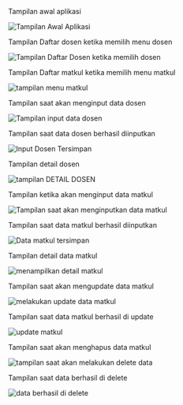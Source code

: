 Tampilan awal aplikasi 

![Tampilan Awal Aplikasi](https://github.com/user-attachments/assets/760723a0-c2ef-48f3-9ea1-a316f8d6a4a6)

Tampilan Daftar dosen ketika memilih menu dosen

![Tampilan Daftar Dosen ketika memilih dosen](https://github.com/user-attachments/assets/33cb7dba-bb03-45e5-a130-e96f380e3837)

Tampilan Daftar matkul ketika memilih menu matkul

![tampilan menu matkul](https://github.com/user-attachments/assets/8c64e573-6e95-4126-b267-19988a255c6e)

Tampilan saat akan menginput data dosen

![Tampilan input data dosen](https://github.com/user-attachments/assets/91e7d23c-b2fc-499d-8004-545b26f988a1)

Tampilan saat data dosen berhasil diinputkan

![Input Dosen Tersimpan](https://github.com/user-attachments/assets/30cc1ca3-4698-46ff-9812-b28f14b6f3c5)

Tampilan detail dosen

![tampilan DETAIL DOSEN](https://github.com/user-attachments/assets/12da3f11-3138-43b9-91a8-2d0bbb95f9a4)

Tampilan ketika akan menginput data matkul

![Tampilan saat akan menginputkan data matkul](https://github.com/user-attachments/assets/a3736e06-bfb3-4e28-8e9b-0cbf666183af)

Tampilan saat data matkul berhasil diinputkan

![Data matkul tersimpan](https://github.com/user-attachments/assets/048eed0d-2f92-4cb8-8ea7-6815fbb5cca7)

Tampilan detail data matkul

![menampilkan detail matkul](https://github.com/user-attachments/assets/aa630090-206b-4d26-a2ed-0a8616c54c8a)

Tampilan saat akan mengupdate data matkul

![melakukan update data matkul](https://github.com/user-attachments/assets/61e43e4a-b88a-4a4f-a556-7a819ec0a0be)

Tampilan saat data matkul berhasil di update

![update matkul](https://github.com/user-attachments/assets/5acca653-6846-48ac-bf96-d8dd3ac4330e)

Tampilan saat akan menghapus data matkul

![tampilan saat akan melakukan delete data](https://github.com/user-attachments/assets/74470ba5-9593-4526-a136-052fd412750e)

Tampilan saat data berhasil di delete

![data berhasil di delete](https://github.com/user-attachments/assets/0285cad7-32b4-457b-b83e-f1561af5d070)

